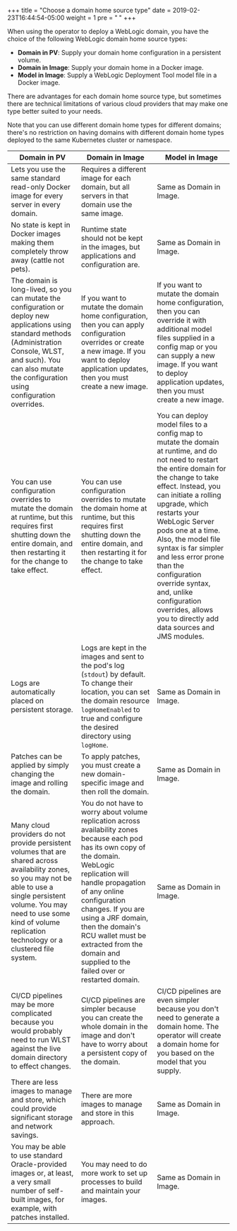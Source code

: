 +++
title = "Choose a domain home source type"
date = 2019-02-23T16:44:54-05:00
weight = 1
pre = "<b> </b>"
+++

When using the operator to deploy a WebLogic domain, you have the choice of the following WebLogic domain home source types:

 - **Domain in PV**: Supply your domain home configuration in a persistent volume.
 - **Domain in Image**: Supply your domain home in a Docker image.
 - **Model in Image**: Supply a WebLogic Deployment Tool model file in a Docker image.

There are advantages for each domain home source type, but sometimes there are technical limitations of various cloud providers that may make one type better suited to your needs.

Note that you can use different domain home types for different domains; there's no restriction on having domains with different domain home types deployed to the same Kubernetes cluster or namespace.

| Domain in PV | Domain in Image | Model in Image |
| --- | --- | --- |
| Lets you use the same standard read-only Docker image for every server in every domain. | Requires a different image for each domain, but all servers in that domain use the same image. | Same as Domain in Image. |
| No state is kept in Docker images making them completely throw away (cattle not pets). | Runtime state should not be kept in the images, but applications and configuration are. | Same as Domain in Image.|
| The domain is long-lived, so you can mutate the configuration or deploy new applications using standard methods (Administration Console, WLST, and such). You can also mutate the configuration using configuration overrides. | If you want to mutate the domain home configuration, then you can apply configuration overrides or create a new image. If you want to deploy application updates, then you must create a new image. | If you want to mutate the domain home configuration, then you can override it with additional model files supplied in a config map or you can supply a new image. If you want to deploy application updates, then you must create a new image. |
| You can use configuration overrides to mutate the domain at runtime, but this requires first shutting down the entire domain, and then restarting it for the change to take effect. | You can use configuration overrides to mutate the domain home at runtime, but this requires first shutting down the entire domain, and then restarting it for the change to take effect. | You can deploy model files to a config map to mutate the domain at runtime, and do not need to restart the entire domain for the change to take effect. Instead, you can initiate a rolling upgrade, which restarts your WebLogic Server pods one at a time. Also, the model file syntax is far simpler and less error prone than the configuration override syntax, and, unlike configuration overrides, allows you to directly add data sources and JMS modules. |
| Logs are automatically placed on persistent storage.  | Logs are kept in the images and sent to the pod's log (`stdout`) by default. To change their location, you can set the domain resource `logHomeEnabled` to true and configure the desired directory using `logHome`. | Same as Domain in Image. |
| Patches can be applied by simply changing the image and rolling the domain.  | To apply patches, you must create a new domain-specific image and then roll the domain.  | Same as Domain in Image. |
| Many cloud providers do not provide persistent volumes that are shared across availability zones, so you may not be able to use a single persistent volume.  You may need to use some kind of volume replication technology or a clustered file system. | You do not have to worry about volume replication across availability zones because each pod has its own copy of the domain.  WebLogic replication will handle propagation of any online configuration changes. If you are using a JRF domain, then the domain's RCU wallet must be extracted from the domain and supplied to the failed over or restarted domain. | Same as Domain in Image. |
| CI/CD pipelines may be more complicated because you would probably need to run WLST against the live domain directory to effect changes.  | CI/CD pipelines are simpler because you can create the whole domain in the image and don't have to worry about a persistent copy of the domain.  | CI/CD pipelines are even simpler because you don't need to generate a domain home. The operator will create a domain home for you based on the model that you supply. |
| There are less images to manage and store, which could provide significant storage and network savings.  |  There are more images to manage and store in this approach. | Same as Domain in Image.|
| You may be able to use standard Oracle-provided images or, at least, a very small number of self-built images, for example, with patches installed. | You may need to do more work to set up processes to build and maintain your images. | Same as Domain in Image.|
